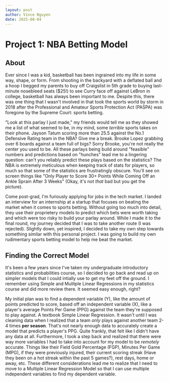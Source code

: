```yaml
---
layout: post
author: Vince Nguyen
date: 2025-08-04
---
```


# Project 1: NBA Betting Model

## About

Ever since I was a kid, basketball has been ingrained into my life in some way, shape, or form. From shooting in the backyard with a deflated ball and a hoop I begged my parents to buy off Craigslist in 5th grade to buying last-minute nosebleed seats ($25!) to see Curry face off against LeBron in college, basketball has always been important to me. Despite this, there was one thing that I wasn't involved in that took the sports world by storm in 2018 after the Professional and Amateur Sports Protection Act (PASPA) was foregone by the Supreme Court: sports betting.

"Look at this parlay I just made," my friends would tell me as they showed me a list of what seemed to be, in my mind, some _terrible_ sports takes on their phone. Jayson Tatum scoring more than 25.5 against the No.1 Defensive Rating team in the NBA? Give me a break. Brooke Lopez grabbing over 6 boards against a team full of bigs? Sorry Brooke, you're not really the center you used to be. All these parlays being build around "feasible" numbers and predictions based on "hunches" lead me to a lingering question: can't you reliably predict these plays based on the statistics? The NBA is extremely meticulous when keeping track of stats for players, so much so that some of the statistics are frustratingly obscure. You'll see on screen things like "Only Player to Score 30+ Points While Coming Off an Ankle Sprain After 3 Weeks" (Okay, it's not *that* bad but you get the picture).

Come post-grad, I'm furiously applying for jobs in the tech market. I landed an interview for an internship at a startup that focuses on beating the market when it comes to sports betting. Without going too much into detail, they use their proprietery models to predict which bets were worth taking and which were too risky to build your parlay around. While I made it to the final round, my journey decided that I was to take another route (I was rejected). Slightly down, yet inspired, I decided to take my own step towards something similar with this personal project. I was going to build my own rudimentary sports betting model to help me beat the market.

## Finding the Correct Model

It's been a few years since I've taken my undergraduate introductory statistics and probabilities course, so I decided to go back and read up on simpler models that I could intially use to get my feet off the ground. I remember using Simple and Mulitple Linear Regressions in my statistics course and did more review there. It seemed easy enough, right?

My initial plan was to find a dependent variable (Y), like the amount of points predicted to score, based off an independent variable (X), like a player's average Points Per Game (PPG) against the team they're supposed to play against. A textbook Simple Linear Regression. It wasn't until I was cleaning data when I realized that a team *only* plays against another team 2-4 times **per season**. That's not nearly enough data to accurately create a model that predicts a player's PPG. Quite frankly, that felt like I didn't have any data at all. Furthermore, I took a step back and realized that there were way more variables I had to take into account for my model to be *remotely* accurate. Things like their Field Gold Percentage (FGP), Minutes Per Game (MPG), if they were previously injured, their current scoring streak (Have they been on a hot streak within the past 5 games?), rest days, home or away, etc. These different considerations lead me to realize that I need to move to a Multiple Linear Regression Model so that I can use multiple independent variables to find my dependent variable.